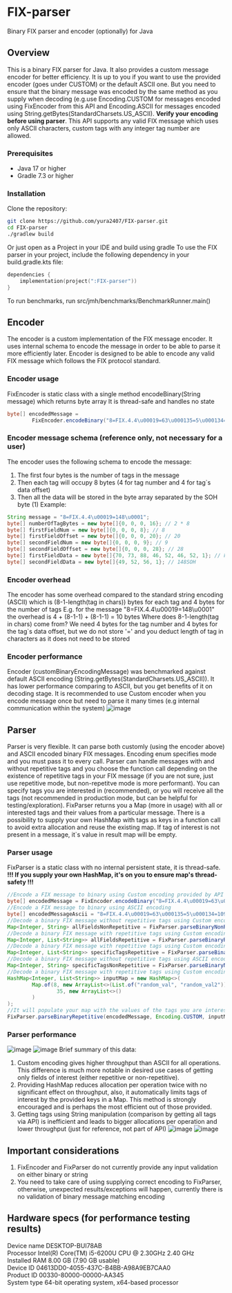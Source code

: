 # FIX-parser
Binary FIX parser and encoder (optionally) for Java
## Overview
This is a binary FIX parser for Java. It also provides a custom message encoder for better efficiency. It is up to you if you want to use the provided encoder (goes under CUSTOM) or the default ASCII one. But you need to ensure that the binary message was encoded by the same method as you supply when decoding (e.g.use Encoding.CUSTOM for messages encoded using FixEncoder from this API and Encoding.ASCII for messages encoded using String.getBytes(StandardCharsets.US_ASCII). **Verify your encoding before using parser**. This API supports any valid FIX message which uses only ASCII characters, custom tags with any integer tag number are allowed.
### Prerequisites
- Java 17 or higher
- Gradle 7.3 or higher
### Installation
Clone the repository:
```sh
git clone https://github.com/yura2407/FIX-parser.git
cd FIX-parser
./gradlew build
```
Or just open as a Project in your IDE and build using gradle
To use the FIX parser in your project, include the following dependency in your build.gradle.kts file:
```kotlin
dependencies {
    implementation(project(":FIX-parser"))
}
```
To run benchmarks, run src/jmh/benchmarks/BenchmarkRunner.main()
## Encoder
The encoder is a custom implementation of the FIX message encoder. 
It uses internal schema to encode the message in order to be able to parse it 
more efficiently later. Encoder is designed to be able to encode any valid FIX message
which follows the FIX protocol standard.
### Encoder usage
FixEncoder is static class with a single method encodeBinary(String message) which returns byte array
It is thread-safe and handles no state
```java
byte[] encodedMessage = 
        FixEncoder.encodeBinary("8=FIX.4.4\u00019=63\u000135=5\u000134=1091\u000149=TESTBUY1\u0001")
```
### Encoder message schema (reference only, not necessary for a user)
The encoder uses the following schema to encode the message:
1. The first four bytes is the number of tags in the message
2. Then each tag will occupy 8 bytes (4 for tag number and 4 for tag`s data offset)
3. Then all the data will be stored in the byte array separated by the SOH byte (1)
Example:
```java
String message = "8=FIX.4.4\u00019=148\u0001";
byte[] numberOfTagBytes = new byte[]{0, 0, 0, 16}; // 2 * 8
byte[] firstFieldNum = new byte[]{0, 0, 0, 8}; // 8
byte[] firstFieldOffset = new byte[]{0, 0, 0, 20}; // 20
byte[] secondFieldNum = new byte[]{0, 0, 0, 9}; // 9
byte[] secondFieldOffset = new byte[]{0, 0, 0, 28}; // 28
byte[] firstFieldData = new byte[]{70, 73, 88, 46, 52, 46, 52, 1}; // FIX.4.4SOH
byte[] secondFieldData = new byte[]{49, 52, 56, 1}; // 148SOH
```
### Encoder overhead
The encoder has some overhead compared to the standard string encoding (ASCII) which is
(8-1-length(tag in chars)) bytes for each tag and 4 bytes for the number of tags
E.g. for the message "8=FIX.4.4\u00019=148\u0001" the overhead is 4 + (8-1-1) + (8-1-1) = 10 bytes
Where does 8-1-length(tag in chars) come from?
We need 4 bytes for the tag number and 4 bytes for the tag`s data offset, but we do not
store '=' and you deduct length of tag in characters as it does not need to be stored
### Encoder performance
Encoder (customBinaryEncodingMessage) was benchmarked against default ASCII encoding (String.getBytes(StandardCharsets.US_ASCII)).
It has lower performance comparing to ASCII, but you get benefits of it on decoding stage. It is recommended to use Custom encoder when you encode message once but need to parse it many times (e.g internal communication within the system)
![image](https://github.com/user-attachments/assets/4e3a7134-0384-47d1-a4d6-43682eebaef5)
## Parser
Parser is very flexible. It can parse both customly (using the encoder above)
and ASCII encoded binary FIX messages. Encoding enum specifies mode and you must pass it to every call. Parser can handle messages with and without repetitive tags and you choose the function call depending on the existence of repetitive tags in your FIX message (if you are not sure, just use repetitive mode, but non-repetitve mode is more performant). You can specify tags you are interested in (recommended), or you will receive all the tags (not recommended in production mode, but can be helpful for testing/exploration). FixParser returns you a Map (more in usage) with all or interested tags and their values from a particular message. There is a possibility to supply your own HashMap with tags as keys in a function call to avoid extra allocation and reuse the existing map. If tag of interest is not present in a message, it`s value in result map will be empty.
### Parser usage
FixParser is a static class with no internal persistent state, it is thread-safe. **!!! If you supply your own HashMap, it's on you to ensure map's thread-safety !!!**
```java
//Encode a FIX message to binary using Custom encoding provided by API
byte[] encodedMessage = FixEncoder.encodeBinary("8=FIX.4.4\u00019=63\u000135=5\u000134=1091\u0001");
//Encode a FIX message to binary using ASCII encoding
byte[] encodedMessageAscii = "8=FIX.4.4\u00019=63\u000135=5\u000134=1091\u0001".getBytes(StandardCharsets.US_ASCII);
//Decode a binary FIX message without repetitive tags using Custom encoding provided by API and get a map with all fields
Map<Integer, String> allFieldsNonRepetitive = FixParser.parseBinaryNonRepetitive(encodedMessage, Encoding.CUSTOM);
//Decode a binary FIX message with repetitive tags using Custom encoding provided by API and get a map with all fields
Map<Integer, List<String>> allFieldsRepetitive = FixParser.parseBinaryRepetitive(encodedMessage, Encoding.CUSTOM);
//Decode a binary FIX message with repetitive tags using Custom encoding provided by API and get a map with specific tags
Map<Integer, List<String>> specificTagsRepetitive = FixParser.parseBinaryRepetitive(encodedMessage, Encoding.CUSTOM, 9, 35);
//Decode a binary FIX message without repetitive tags using ASCII encoding provided by API and get a map with specific tags
Map<Integer, String> specificTagsNonRepetitive = FixParser.parseBinaryNonRepetitive(encodedMessageAscii, Encoding.ASCII, 9, 35);
//Decode a binary FIX message with repetitive tags using Custom encoding provided by API with provided map of interesting tags
HashMap<Integer, List<String>> inputMap = new HashMap<>(
        Map.of(8, new ArrayList<>(List.of("random_val", "random_val2")),
                35, new ArrayList<>()
        )
);
//It will populate your map with the values of the tags you are interested in, old values will be erased
FixParser.parseBinaryRepetitive(encodedMessage, Encoding.CUSTOM, inputMap);
```
### Parser performance
![image](https://github.com/user-attachments/assets/9872ca95-9242-4859-9337-ac961746cab1)
![image](https://github.com/user-attachments/assets/b90fdd09-27c0-4a07-b4cc-6d4412808e04)
Brief summary of this data:
1. Custom encoding gives higher throughput than ASCII for all operations. This difference is much more notable in desired use cases of getting only fields of interest (either repetitive or non-repetitive).
2. Providing HashMap reduces allocation per operation twice with no significant effect on throughput, also, it automatically limits tags of interest by the provided keys in a Map. This method is strongly encouraged and is perhaps the most efficient out of those provided.
3. Getting tags using String manipulation (comparison by getting all tags via API) is inefficient and leads to bigger allocations per operation and lower throughput (just for reference, not part of API)
![image](https://github.com/user-attachments/assets/7345eee2-40a1-4e86-a48b-65787a9eac9a)
![image](https://github.com/user-attachments/assets/8a942f74-ce99-475c-81b6-00dcb25d6650)
## Important considerations
1. FixEncoder and FixParser do not currently provide any input validation on either binary or string
2. You need to take care of using supplying correct encoding to FixParser, otherwise, unexpected results/exceptions will happen, currently there is no validation of binary message matching encoding
## Hardware specs (for performance testing results)
Device name	DESKTOP-BUI78AB <br/>
Processor	Intel(R) Core(TM) i5-6200U CPU @ 2.30GHz   2.40 GHz <br/>
Installed RAM	8.00 GB (7.90 GB usable)<br/>
Device ID	04613DD0-4055-437C-B4BB-A98A9EB7CAA0<br/>
Product ID	00330-80000-00000-AA345<br/>
System type	64-bit operating system, x64-based processor<br/>







